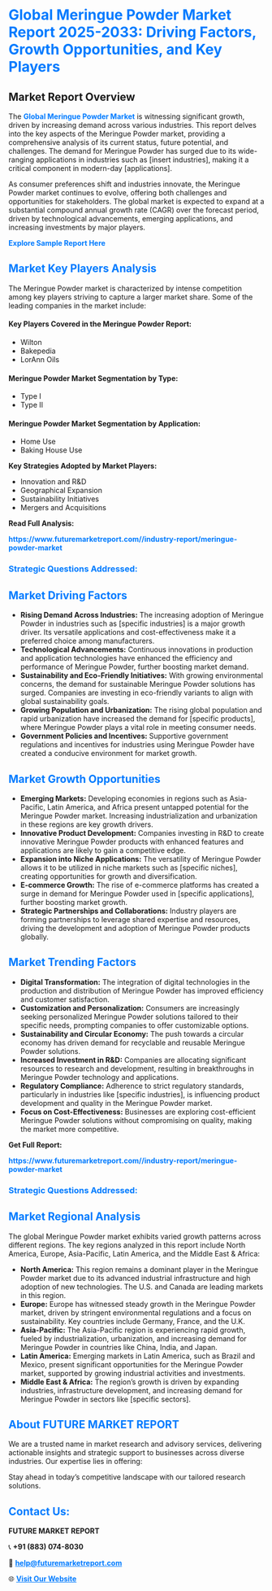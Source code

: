 <h1 style="color: #007BFF;">Global Meringue Powder Market Report 2025-2033: Driving Factors, Growth Opportunities, and Key Players</h1>

<section id="overview">
<h2>Market Report Overview</h2>
<p>The <a href="https://www.futuremarketreport.com//industry-report/meringue-powder-market" style="color: #007BFF; text-decoration: none;"><strong>Global Meringue Powder Market</strong></a> is witnessing significant growth, driven by increasing demand across various industries. This report delves into the key aspects of the Meringue Powder market, providing a comprehensive analysis of its current status, future potential, and challenges. The demand for Meringue Powder has surged due to its wide-ranging applications in industries such as [insert industries], making it a critical component in modern-day [applications].</p>
<p>As consumer preferences shift and industries innovate, the Meringue Powder market continues to evolve, offering both challenges and opportunities for stakeholders. The global market is expected to expand at a substantial compound annual growth rate (CAGR) over the forecast period, driven by technological advancements, emerging applications, and increasing investments by major players.</p>
</section>

<section id="overview">
<p><a href="https://www.futuremarketreport.com//request-sample/reportId=88454" style="color: #007BFF; text-decoration: none;"><strong>Explore Sample Report Here</strong></a></p>
</section>

<section id="key-players">
<h2 style="color: #007BFF;">Market Key Players Analysis</h2>
<p>The Meringue Powder market is characterized by intense competition among key players striving to capture a larger market share. Some of the leading companies in the market include:</p>
<h4>Key Players Covered in the Meringue Powder Report:</h4>
<ul><li>Wilton</li><li>Bakepedia</li><li>LorAnn Oils</li></ul>
<h4>Meringue Powder Market Segmentation by Type:</h4>
<ul><li>Type I</li><li>Type II</li></ul>

<h4>Meringue Powder Market Segmentation by Application:</h4>
<ul><li>Home Use</li><li>Baking House Use</li></ul>
<p><strong>Key Strategies Adopted by Market Players:</strong></p>
<ul>
<li>Innovation and R&D</li>
<li>Geographical Expansion</li>
<li>Sustainability Initiatives</li>
<li>Mergers and Acquisitions</li>
</ul>
</section>

<section>
<p><strong>Read Full Analysis: </strong></p><a href="https://www.futuremarketreport.com//industry-report/meringue-powder-market" style="color: #007BFF; text-decoration: none;"><strong>https://www.futuremarketreport.com//industry-report/meringue-powder-market</strong></a>
<h3 style="color: #007BFF;">Strategic Questions Addressed:</h3>
</section>

<section id="driving-factors">
<h2 style="color: #007BFF;">Market Driving Factors</h2>
<ul>
<li><strong>Rising Demand Across Industries:</strong> The increasing adoption of Meringue Powder in industries such as [specific industries] is a major growth driver. Its versatile applications and cost-effectiveness make it a preferred choice among manufacturers.</li>
<li><strong>Technological Advancements:</strong> Continuous innovations in production and application technologies have enhanced the efficiency and performance of Meringue Powder, further boosting market demand.</li>
<li><strong>Sustainability and Eco-Friendly Initiatives:</strong> With growing environmental concerns, the demand for sustainable Meringue Powder solutions has surged. Companies are investing in eco-friendly variants to align with global sustainability goals.</li>
<li><strong>Growing Population and Urbanization:</strong> The rising global population and rapid urbanization have increased the demand for [specific products], where Meringue Powder plays a vital role in meeting consumer needs.</li>
<li><strong>Government Policies and Incentives:</strong> Supportive government regulations and incentives for industries using Meringue Powder have created a conducive environment for market growth.</li>
</ul>
</section>

<section id="growth-opportunities">
<h2 style="color: #007BFF;">Market Growth Opportunities</h2>
<ul>
<li><strong>Emerging Markets:</strong> Developing economies in regions such as Asia-Pacific, Latin America, and Africa present untapped potential for the Meringue Powder market. Increasing industrialization and urbanization in these regions are key growth drivers.</li>
<li><strong>Innovative Product Development:</strong> Companies investing in R&D to create innovative Meringue Powder products with enhanced features and applications are likely to gain a competitive edge.</li>
<li><strong>Expansion into Niche Applications:</strong> The versatility of Meringue Powder allows it to be utilized in niche markets such as [specific niches], creating opportunities for growth and diversification.</li>
<li><strong>E-commerce Growth:</strong> The rise of e-commerce platforms has created a surge in demand for Meringue Powder used in [specific applications], further boosting market growth.</li>
<li><strong>Strategic Partnerships and Collaborations:</strong> Industry players are forming partnerships to leverage shared expertise and resources, driving the development and adoption of Meringue Powder products globally.</li>
</ul>
</section>

<section id="trending-factors">
<h2 style="color: #007BFF;">Market Trending Factors</h2>
<ul>
<li><strong>Digital Transformation:</strong> The integration of digital technologies in the production and distribution of Meringue Powder has improved efficiency and customer satisfaction.</li>
<li><strong>Customization and Personalization:</strong> Consumers are increasingly seeking personalized Meringue Powder solutions tailored to their specific needs, prompting companies to offer customizable options.</li>
<li><strong>Sustainability and Circular Economy:</strong> The push towards a circular economy has driven demand for recyclable and reusable Meringue Powder solutions.</li>
<li><strong>Increased Investment in R&D:</strong> Companies are allocating significant resources to research and development, resulting in breakthroughs in Meringue Powder technology and applications.</li>
<li><strong>Regulatory Compliance:</strong> Adherence to strict regulatory standards, particularly in industries like [specific industries], is influencing product development and quality in the Meringue Powder market.</li>
<li><strong>Focus on Cost-Effectiveness:</strong> Businesses are exploring cost-efficient Meringue Powder solutions without compromising on quality, making the market more competitive.</li>
</ul>
</section>

<section>
<p><strong>Get Full Report: </strong></p><a href="https://www.futuremarketreport.com//industry-report/meringue-powder-market" style="color: #007BFF; text-decoration: none;"><strong>https://www.futuremarketreport.com//industry-report/meringue-powder-market</strong></a>
<h3 style="color: #007BFF;">Strategic Questions Addressed:</h3>
</section>


<section id="regional-analysis">
<h2 style="color: #007BFF;">Market Regional Analysis</h2>
<p>The global Meringue Powder market exhibits varied growth patterns across different regions. The key regions analyzed in this report include North America, Europe, Asia-Pacific, Latin America, and the Middle East & Africa:</p>
<ul>
<li><strong>North America:</strong> This region remains a dominant player in the Meringue Powder market due to its advanced industrial infrastructure and high adoption of new technologies. The U.S. and Canada are leading markets in this region.</li>
<li><strong>Europe:</strong> Europe has witnessed steady growth in the Meringue Powder market, driven by stringent environmental regulations and a focus on sustainability. Key countries include Germany, France, and the U.K.</li>
<li><strong>Asia-Pacific:</strong> The Asia-Pacific region is experiencing rapid growth, fueled by industrialization, urbanization, and increasing demand for Meringue Powder in countries like China, India, and Japan.</li>
<li><strong>Latin America:</strong> Emerging markets in Latin America, such as Brazil and Mexico, present significant opportunities for the Meringue Powder market, supported by growing industrial activities and investments.</li>
<li><strong>Middle East & Africa:</strong> The region’s growth is driven by expanding industries, infrastructure development, and increasing demand for Meringue Powder in sectors like [specific sectors].</li>
</ul>
</section>

<footer>
<h2 style="color: #007BFF;">About FUTURE MARKET REPORT</h2>
<p>We are a trusted name in market research and advisory services, delivering actionable insights and strategic support to businesses across diverse industries. Our expertise lies in offering:</p>

<p>Stay ahead in today’s competitive landscape with our tailored research solutions.</p>

<h2 style="color: #007BFF;">Contact Us:</h2>
<p><strong>FUTURE MARKET REPORT</strong></p>
<p>📞 <strong>+91 (883) 074-8030</strong></p>
<p>📧 <strong><a href="mailto:help@futuremarketreport.com" style="color: #007BFF;">help@futuremarketreport.com</a></strong></p>
<p>🌐 <strong><a href="https://www.futuremarketreport.com/" style="color: #007BFF;">Visit Our Website</a></strong></p>
</footer>